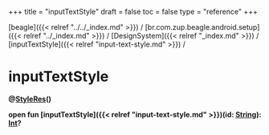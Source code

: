 +++
title = "inputTextStyle"
draft = false
toc = false
type = "reference"
+++

[beagle]({{< relref "../../_index.md" >}}) / [br.com.zup.beagle.android.setup]({{< relref "../_index.md" >}}) / [DesignSystem]({{< relref "_index.md" >}}) / [inputTextStyle]({{< relref "input-text-style.md" >}}) / 



# inputTextStyle  
  
<b><b>@[StyleRes](https://developer.android.com/reference/kotlin/androidx/annotation/StyleRes.html)()  
  
open fun [inputTextStyle]({{< relref "input-text-style.md" >}})(id: [String](https://kotlinlang.org/api/latest/jvm/stdlib/kotlin/-string/index.html)): [Int](https://kotlinlang.org/api/latest/jvm/stdlib/kotlin/-int/index.html)?</b></b>  



